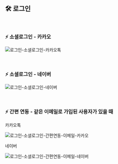 ## 🛠 로그인
<br>

### ⚡ 소셜로그인 - 카카오
![로그인-소셜로그인-카카오톡](https://github.com/user-attachments/assets/58423eb5-97e5-4172-b037-6f056d1acb94)
<br>
<br>
<br>

### ⚡ 소셜로그인 - 네이버
![로그인-소셜로그인-네이버](https://github.com/user-attachments/assets/98b09d33-82c0-446d-abd2-bc5daa6c3528)
<br>
<br>
<br>

### ⚡ 간편 연동 - 같은 이메일로 가입된 사용자가 있을 때
<p>카카오톡</p>

![로그인-소셜로그인-간편연동-이메일-카카오](https://github.com/user-attachments/assets/78c00f3f-d260-467a-858b-810bb808213b)
<p>네이버</p>

![로그인-소셜로그인-간편연동-이메일-네이버](https://github.com/user-attachments/assets/8348dae4-9d8f-449e-af7a-5812f5e8a405)

<br>
<br>
<br>


